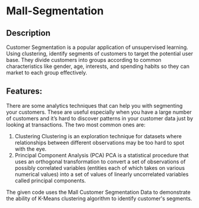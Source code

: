 # Mall-Segmentation
## **Description**
Customer Segmentation is a popular application of unsupervised learning. Using clustering, identify segments of customers to target the potential user base. They divide customers into groups according to common characteristics like gender, age, interests, and spending habits so they can market to each group  effectively.
## **Features:**
There are some analytics techniques that can help you with segmenting your customers. These are useful especially when you have a large number of customers and it’s hard to discover patterns in your customer data just by looking at transactions. The two most common ones are:

1) Clustering
     Clustering is an exploration technique for datasets where relationships between different observations may be too hard to spot with the eye.
2) Principal Component Analysis (PCA)
     PCA is a statistical procedure that uses an orthogonal transformation to convert a set of observations of possibly correlated variables (entities each of which takes on various numerical values) into a set of values of linearly uncorrelated variables called principal components.

The given code uses the Mall Customer Segmentation Data to demonstrate the ability of K-Means clustering algorithm to identify customer's segments.

